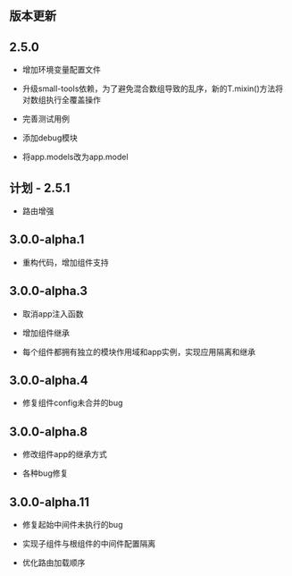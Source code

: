 ## 版本更新

## 2.5.0

* 增加环境变量配置文件

* 升级small-tools依赖，为了避免混合数组导致的乱序，新的T.mixin()方法将对数组执行全覆盖操作

* 完善测试用例

* 添加debug模块

* 将app.models改为app.model


## 计划 - 2.5.1

* 路由增强

## 3.0.0-alpha.1

* 重构代码，增加组件支持

## 3.0.0-alpha.3

* 取消app注入函数

* 增加组件继承

* 每个组件都拥有独立的模块作用域和app实例，实现应用隔离和继承

## 3.0.0-alpha.4

* 修复组件config未合并的bug


## 3.0.0-alpha.8

* 修改组件app的继承方式

* 各种bug修复

## 3.0.0-alpha.11

* 修复起始中间件未执行的bug

* 实现子组件与根组件的中间件配置隔离

* 优化路由加载顺序